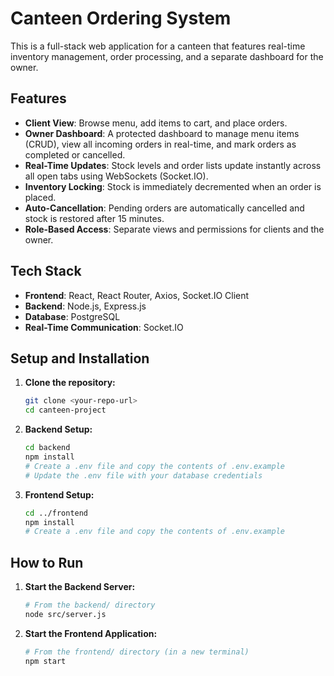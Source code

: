 # Canteen Ordering System

This is a full-stack web application for a canteen that features real-time inventory management, order processing, and a separate dashboard for the owner.

## Features

- **Client View**: Browse menu, add items to cart, and place orders.
- **Owner Dashboard**: A protected dashboard to manage menu items (CRUD), view all incoming orders in real-time, and mark orders as completed or cancelled.
- **Real-Time Updates**: Stock levels and order lists update instantly across all open tabs using WebSockets (Socket.IO).
- **Inventory Locking**: Stock is immediately decremented when an order is placed.
- **Auto-Cancellation**: Pending orders are automatically cancelled and stock is restored after 15 minutes.
- **Role-Based Access**: Separate views and permissions for clients and the owner.

## Tech Stack

- **Frontend**: React, React Router, Axios, Socket.IO Client
- **Backend**: Node.js, Express.js
- **Database**: PostgreSQL
- **Real-Time Communication**: Socket.IO

## Setup and Installation

1.  **Clone the repository:**
    ```bash
    git clone <your-repo-url>
    cd canteen-project
    ```

2.  **Backend Setup:**
    ```bash
    cd backend
    npm install
    # Create a .env file and copy the contents of .env.example
    # Update the .env file with your database credentials
    ```

3.  **Frontend Setup:**
    ```bash
    cd ../frontend
    npm install
    # Create a .env file and copy the contents of .env.example
    ```

## How to Run

1.  **Start the Backend Server:**
    ```bash
    # From the backend/ directory
    node src/server.js
    ```

2.  **Start the Frontend Application:**
    ```bash
    # From the frontend/ directory (in a new terminal)
    npm start
    ```